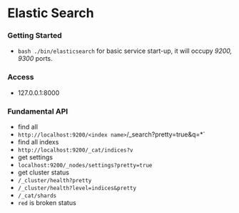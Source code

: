# Elastic Search

### Getting Started
* `bash ./bin/elasticsearch` for basic service start-up, it will occupy *9200, 9300* ports.

### Access
* 127.0.0.1:8000

### Fundamental API
* find all
 * `http://localhost:9200/<index name>`/_search?pretty=true&q=*`
* find all indexs
 * `http://localhost:9200/_cat/indices?v`
* get settings
 * `localhost:9200/_nodes/settings?pretty=true`
* get cluster status
 * `/_cluster/health?pretty`
 * `/_cluster/health?level=indices&pretty`
 * `/_cat/shards`
  * `red` is broken status